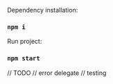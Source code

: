 
Dependency installation:

### `npm i`

Run project:

### `npm start`


// TODO
// error delegate
// testing